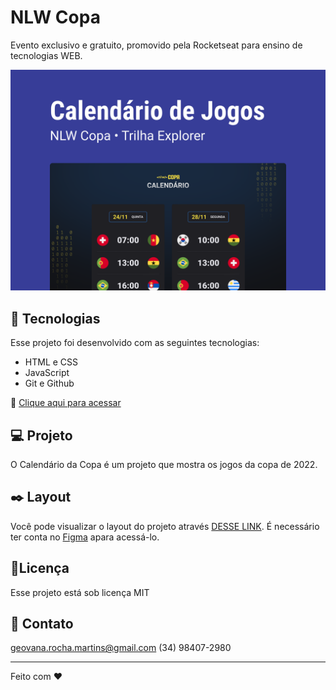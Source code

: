 # NLW Copa

Evento exclusivo e gratuito, promovido pela Rocketseat para ensino de tecnologias WEB.

![preview](.github/preview.png)

## 🚀 Tecnologias

Esse projeto foi desenvolvido com as seguintes tecnologias:

- HTML e CSS
- JavaScript
- Git e Github

🔗 [Clique aqui para acessar](https://geovanarochamp.github.io/nlw-copa/)

## 💻 Projeto

O Calendário da Copa é um projeto que mostra os jogos da copa de 2022.

## ✒️ Layout

Você pode visualizar o layout do projeto através [DESSE LINK](https://www.figma.com/community/file/1169028052212317700). É necessário ter conta no [Figma](https://www.figma.com/) apara acessá-lo.

## 📝Licença

Esse projeto está sob licença MIT

## 📲 Contato

geovana.rocha.martins@gmail.com
(34) 98407-2980

---

Feito com ♥
